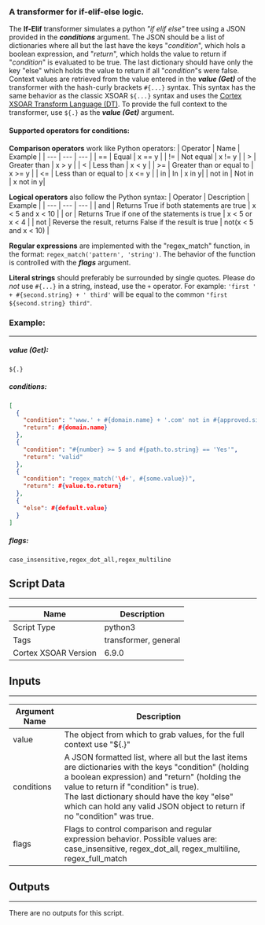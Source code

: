 ### A transformer for if-elif-else logic.

The **If-Elif** transformer simulates a python *"if elif else"* tree using a JSON provided in the ***conditions*** argument.
The JSON should be a list of dictionaries where all but the last have the keys "*condition*", which hols a boolean expression, and "*return*", which holds the value to return if "*condition*" is evaluated to be true. The last dictionary should have only the key "else" which holds the value to return if all "*condition*"s were false.
Context values are retrieved from the value entered in the ***value (Get)*** of the transformer with the hash-curly brackets `#{...}` syntax. This syntax has the same behavior as the classic XSOAR `${...}` syntax and uses the [Cortex XSOAR Transform Language (DT)](https://xsoar.pan.dev/docs/integrations/dt). To provide the full context to the transformer, use `${.}` as the ***value (Get)*** argument.

#### Supported operators for conditions:

**Comparison operators** work like Python operators:
| Operator | Name | Example |
| --- | --- | --- |
| == | Equal | x == y |
| != | Not equal | x != y |
| > | Greater than | x > y |
| < | Less than | x < y |
| >= | Greater than or equal to | x >= y |
| <= | Less than or equal to | x <= y |
| in | In | x in y|
| not in | Not in | x not in y|

**Logical operators** also follow the Python syntax:
| Operator | Description | Example |
| --- | --- | --- |
| and | Returns True if both statements are true | x < 5 and x < 10 |
| or | Returns True if one of the statements is true | x < 5 or x < 4 |
| not | Reverse the result, returns False if the result is true | not(x < 5 and x < 10) |

**Regular expressions** are implemented with the "regex_match" function, in the format: `regex_match('pattern', 'string')`. The behavior of the function is controlled with the ***flags*** argument.

**Literal strings** should preferably be surrounded by single quotes. Please do _not_ use `#{...}` in a string, instead, use the `+` operator. For example: `'first ' + #{second.string} + ' third'` will be equal to the common `"first ${second.string} third"`.

### Example:
---
##### value (Get):
```
${.}
```

##### conditions:
```json
[
  {
    "condition": "'www.' + #{domain.name} + '.com' not in #{approved.sites}",
    "return": #{domain.name}
  },
  {
    "condition": "#{number} >= 5 and #{path.to.string} == 'Yes'",
    "return": "valid"
  },
  {
    "condition": "regex_match('\d+', #{some.value})",
    "return": #{value.to.return}
  },
  {
    "else": #{default.value}
  }
]
```

##### flags:
```
case_insensitive,regex_dot_all,regex_multiline
```


## Script Data

---

| **Name** | **Description** |
| --- | --- |
| Script Type | python3 |
| Tags | transformer, general |
| Cortex XSOAR Version | 6.9.0 |

## Inputs

---

| **Argument Name** | **Description** |
| --- | --- |
| value | The object from which to grab values, for the full context use "$\{.\}" |
| conditions | A JSON formatted list, where all but the last items are dictionaries with the keys "condition" (holding a boolean expression) and "return" (holding the value to return if "condition" is true).<br/>The last dictionary should have the key "else" which can hold any valid JSON object to return if no "condition" was true. |
| flags | Flags to control comparison and regular expression behavior. Possible values are: case_insensitive, regex_dot_all, regex_multiline, regex_full_match |

## Outputs

---
There are no outputs for this script.
